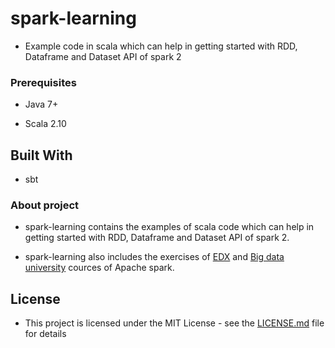  
# spark-learning

* Example code in scala which can help in getting started with  RDD, Dataframe and Dataset API of spark 2
 

### Prerequisites

* Java 7+

* Scala 2.10


## Built With

* sbt


### About project

* spark-learning contains the examples of scala code which can help in getting started with RDD, Dataframe and Dataset API of spark 2.

* spark-learning also includes the exercises of [EDX](https://www.edx.org/course/big-data-analysis-apache-spark-uc-berkeleyx-cs110x)  and [Big data university](https://bigdatauniversity.com/learn/spark/)  cources of Apache spark.


## License

* This project is licensed under the MIT License - see the [LICENSE.md](LICENSE.md) file for details
